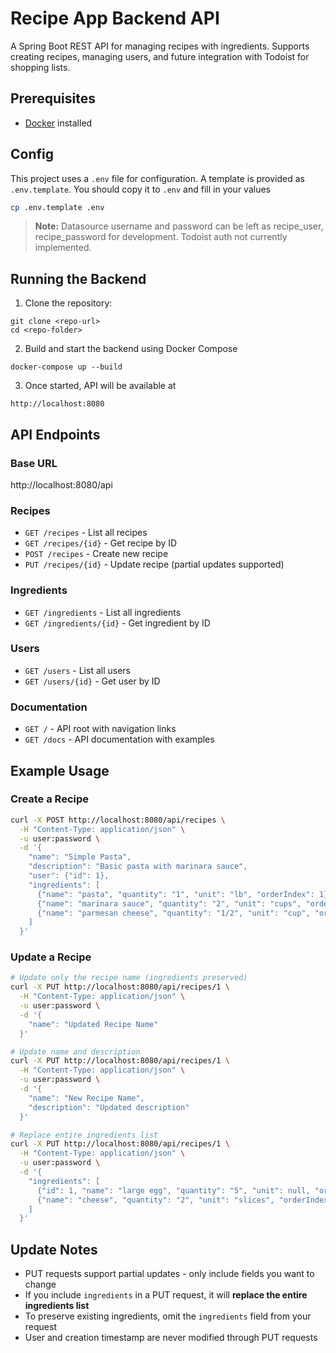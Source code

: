 # Recipe App Backend API

A Spring Boot REST API for managing recipes with ingredients. Supports creating recipes, managing users, and future
integration with Todoist for shopping lists.

## Prerequisites

- [Docker](https://www.docker.com/get-started) installed

## Config

This project uses a `.env` file for configuration. A template is provided as `.env.template`. You should copy it to
`.env` and fill in your values

```bash
cp .env.template .env
```

> **Note:** Datasource username and password can be left as recipe_user, recipe_password for development. Todoist auth
> not currently implemented.

## Running the Backend

1. Clone the repository:

```
git clone <repo-url>
cd <repo-folder>
```

2. Build and start the backend using Docker Compose

```
docker-compose up --build
```

3. Once started, API will be available at

```
http://localhost:8080
```

## API Endpoints

### Base URL

http://localhost:8080/api

### Recipes

- `GET /recipes` - List all recipes
- `GET /recipes/{id}` - Get recipe by ID
- `POST /recipes` - Create new recipe
- `PUT /recipes/{id}` - Update recipe (partial updates supported)

### Ingredients

- `GET /ingredients` - List all ingredients
- `GET /ingredients/{id}` - Get ingredient by ID

### Users

- `GET /users` - List all users
- `GET /users/{id}` - Get user by ID

### Documentation

- `GET /` - API root with navigation links
- `GET /docs` - API documentation with examples

## Example Usage

### Create a Recipe

```bash
curl -X POST http://localhost:8080/api/recipes \
  -H "Content-Type: application/json" \
  -u user:password \
  -d '{
    "name": "Simple Pasta",
    "description": "Basic pasta with marinara sauce",
    "user": {"id": 1},
    "ingredients": [
      {"name": "pasta", "quantity": "1", "unit": "lb", "orderIndex": 1},
      {"name": "marinara sauce", "quantity": "2", "unit": "cups", "orderIndex": 2},
      {"name": "parmesan cheese", "quantity": "1/2", "unit": "cup", "orderIndex": 3}
    ]
  }'
```

### Update a Recipe

```bash
# Update only the recipe name (ingredients preserved)
curl -X PUT http://localhost:8080/api/recipes/1 \
  -H "Content-Type: application/json" \
  -u user:password \
  -d '{
    "name": "Updated Recipe Name"
  }'

# Update name and description
curl -X PUT http://localhost:8080/api/recipes/1 \
  -H "Content-Type: application/json" \
  -u user:password \
  -d '{
    "name": "New Recipe Name",
    "description": "Updated description"
  }'

# Replace entire ingredients list
curl -X PUT http://localhost:8080/api/recipes/1 \
  -H "Content-Type: application/json" \
  -u user:password \
  -d '{
    "ingredients": [
      {"id": 1, "name": "large egg", "quantity": "5", "unit": null, "orderIndex": 1},
      {"name": "cheese", "quantity": "2", "unit": "slices", "orderIndex": 2}
    ]
  }'
```

## Update Notes

- PUT requests support partial updates - only include fields you want to change
- If you include `ingredients` in a PUT request, it will **replace the entire ingredients list**
- To preserve existing ingredients, omit the `ingredients` field from your request
- User and creation timestamp are never modified through PUT requests
